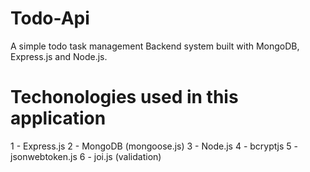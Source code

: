 # Todo-Api
A simple todo task management Backend system built with MongoDB, Express.js and Node.js.
# Techonologies used in this application
  1 - Express.js
  2 - MongoDB (mongoose.js)
  3 - Node.js
  4 - bcryptjs
  5 - jsonwebtoken.js
  6 - joi.js (validation)
